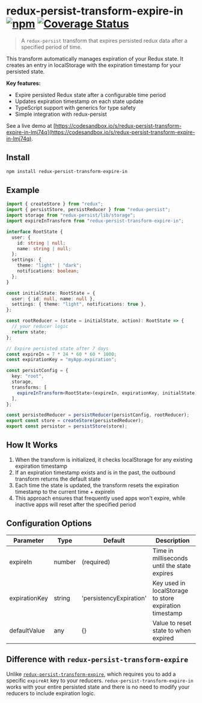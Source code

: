 # redux-persist-transform-expire-in [![npm][npm-image]][npm-url] [![Coverage Status][coverage-image]][coverage-url]

> A `redux-persist` transform that expires persisted redux data after a specified period of time.

This transform automatically manages expiration of your Redux state. It creates an entry in localStorage with the expiration timestamp for your persisted state.

**Key features:**

- Expire persisted Redux state after a configurable time period
- Updates expiration timestamp on each state update
- TypeScript support with generics for type safety
- Simple integration with redux-persist

See a live demo at [https://codesandbox.io/s/redux-persist-transform-expire-in-lmj74q](https://codesandbox.io/s/redux-persist-transform-expire-in-lmj74q).

## Install

```bash
npm install redux-persist-transform-expire-in
```

## Example

```ts
import { createStore } from "redux";
import { persistStore, persistReducer } from "redux-persist";
import storage from "redux-persist/lib/storage";
import expireInTransform from "redux-persist-transform-expire-in";

interface RootState {
  user: {
    id: string | null;
    name: string | null;
  };
  settings: {
    theme: "light" | "dark";
    notifications: boolean;
  };
}

const initialState: RootState = {
  user: { id: null, name: null },
  settings: { theme: "light", notifications: true },
};

const rootReducer = (state = initialState, action): RootState => {
  // your reducer logic
  return state;
};

// Expire persisted state after 7 days
const expireIn = 7 * 24 * 60 * 60 * 1000;
const expirationKey = "myApp.expiration";

const persistConfig = {
  key: "root",
  storage,
  transforms: [
    expireInTransform<RootState>(expireIn, expirationKey, initialState),
  ],
};

const persistedReducer = persistReducer(persistConfig, rootReducer);
export const store = createStore(persistedReducer);
export const persistor = persistStore(store);
```

## How It Works

1. When the transform is initialized, it checks localStorage for any existing expiration timestamp
2. If an expiration timestamp exists and is in the past, the outbound transform returns the default state
3. Each time the state is updated, the transform resets the expiration timestamp to the current time + expireIn
4. This approach ensures that frequently used apps won't expire, while inactive apps will reset after the specified period

## Configuration Options

| Parameter     | Type   | Default                 | Description                                            |
| ------------- | ------ | ----------------------- | ------------------------------------------------------ |
| expireIn      | number | (required)              | Time in milliseconds until the state expires           |
| expirationKey | string | 'persistencyExpiration' | Key used in localStorage to store expiration timestamp |
| defaultValue  | any    | {}                      | Value to reset state to when expired                   |

## Difference with `redux-persist-transform-expire`

Unlike [`redux-persist-transform-expire`](https://github.com/gabceb/redux-persist-transform-expire), which requires you to add a specific `expireAt` key to your reducers. `redux-persist-transform-expire-in` works with your entire persisted state and there is no need to modify your reducers to include expiration logic.

[npm-image]: https://img.shields.io/npm/v/redux-persist-transform-expire-in.svg
[npm-url]: https://npmjs.com/package/redux-persist-transform-expire-in
[coverage-image]: https://codecov.io/gh/sirLisko/redux-persist-transform-expire-in/branch/main/graph/badge.svg?token=meelllHB2x
[coverage-url]: https://codecov.io/gh/sirLisko/redux-persist-transform-expire-in
